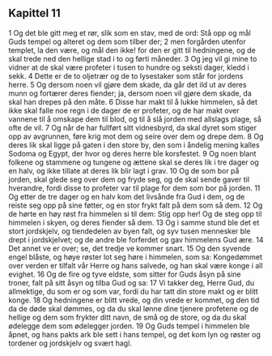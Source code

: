 ## Kapittel 11

1 Og det ble gitt meg et rør, slik som en stav, med de ord: Stå opp og mål Guds tempel og alteret og dem som tilber der;
2 men forgården utenfor templet, la den være, og mål den ikke! for den er gitt til hedningene, og de skal trede ned den hellige stad i to og førti måneder.
3 Og jeg vil gi mine to vidner at de skal være profeter i tusen to hundre og seksti dager, kledd i sekk.
4 Dette er de to oljetrær og de to lysestaker som står for jordens herre.
5 Og dersom noen vil gjøre dem skade, da går det ild ut av deres munn og fortærer deres fiender; ja, dersom noen vil gjøre dem skade, da skal han drepes på den måte.
6 Disse har makt til å lukke himmelen, så det ikke skal falle noe regn i de dager de er profeter, og de har makt over vannene til å omskape dem til blod, og til å slå jorden med allslags plage, så ofte de vil.
7 Og når de har fullført sitt vidnesbyrd, da skal dyret som stiger opp av avgrunnen, føre krig mot dem og seire over dem og drepe dem.
8 Og deres lik skal ligge på gaten i den store by, den som i åndelig mening kalles Sodoma og Egypt, der hvor og deres herre ble korsfestet.
9 Og noen blant folkene og stammene og tungene og ættene skal se deres lik i tre dager og en halv, og ikke tillate at deres lik blir lagt i grav.
10 Og de som bor på jorden, skal glede seg over dem og fryde seg, og de skal sende gaver til hverandre, fordi disse to profeter var til plage for dem som bor på jorden.
11 Og etter de tre dager og en halv kom det livsånde fra Gud i dem, og de reiste seg opp på sine føtter, og en stor frykt falt på dem som så dem.
12 Og de hørte en høy røst fra himmelen si til dem: Stig opp her! Og de steg opp til himmelen i skyen, og deres fiender så dem.
13 Og i samme stund ble det et stort jordskjelv, og tiendedelen av byen falt, og syv tusen mennesker ble drept i jordskjelvet; og de andre ble forferdet og gav himmelens Gud ære.
14 Det annet ve er over; se, det tredje ve kommer snart.
15 Og den syvende engel blåste, og høye røster lot seg høre i himmelen, som sa: Kongedømmet over verden er tilfalt vår Herre og hans salvede, og han skal være konge i all evighet.
16 Og de fire og tyve eldste, som sitter for Guds åsyn på sine troner, falt på sitt åsyn og tilba Gud og sa:
17 Vi takker deg, Herre Gud, du allmektige, du som er og som var, fordi du har tatt din store makt og er blitt konge.
18 Og hedningene er blitt vrede, og din vrede er kommet, og den tid da de døde skal dømmes, og da du skal lønne dine tjenere profetene og de hellige og dem som frykter ditt navn, de små og de store, og da du skal ødelegge dem som ødelegger jorden.
19 Og Guds tempel i himmelen ble åpnet, og hans pakts ark ble sett i hans tempel, og det kom lyn og røster og tordener og jordskjelv og svært hagl.
